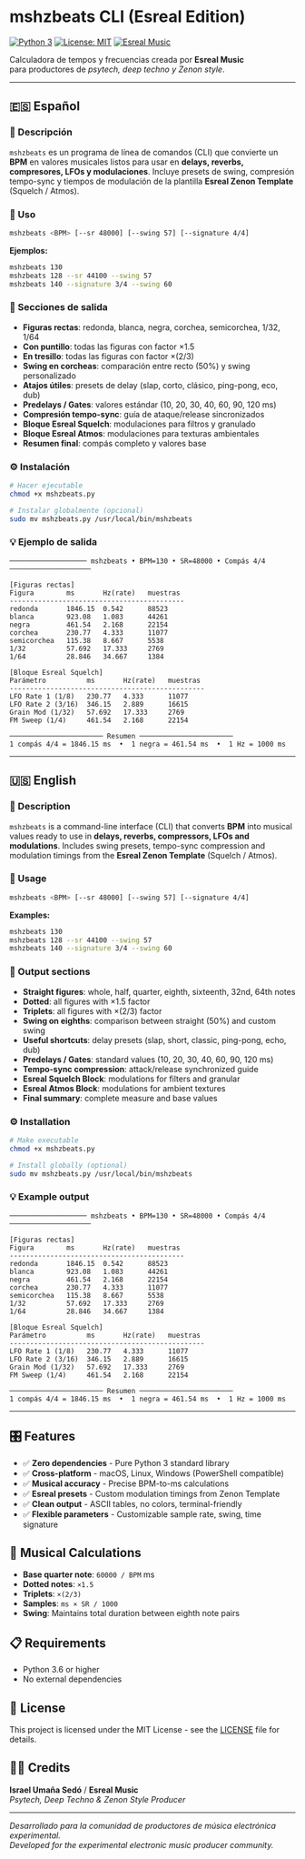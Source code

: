 # mshzbeats CLI (Esreal Edition)

[![Python 3](https://img.shields.io/badge/python-3.6+-blue.svg)](https://www.python.org/downloads/)
[![License: MIT](https://img.shields.io/badge/License-MIT-yellow.svg)](https://opensource.org/licenses/MIT)
[![Esreal Music](https://img.shields.io/badge/Esreal-Music-purple.svg)](https://github.com/esreal)

Calculadora de tempos y frecuencias creada por **Esreal Music**  
para productores de *psytech, deep techno y Zenon style*.

---

## 🇪🇸 Español

### 🧠 Descripción

`mshzbeats` es un programa de línea de comandos (CLI) que convierte un **BPM** en
valores musicales listos para usar en **delays, reverbs, compresores, LFOs y modulaciones**.
Incluye presets de swing, compresión tempo-sync y tiempos de modulación de la
plantilla **Esreal Zenon Template** (Squelch / Atmos).

### 🚀 Uso

```bash
mshzbeats <BPM> [--sr 48000] [--swing 57] [--signature 4/4]
```

**Ejemplos:**
```bash
mshzbeats 130
mshzbeats 128 --sr 44100 --swing 57
mshzbeats 140 --signature 3/4 --swing 60
```

### 🧩 Secciones de salida

- **Figuras rectas**: redonda, blanca, negra, corchea, semicorchea, 1/32, 1/64
- **Con puntillo**: todas las figuras con factor ×1.5
- **En tresillo**: todas las figuras con factor ×(2/3)
- **Swing en corcheas**: comparación entre recto (50%) y swing personalizado
- **Atajos útiles**: presets de delay (slap, corto, clásico, ping-pong, eco, dub)
- **Predelays / Gates**: valores estándar (10, 20, 30, 40, 60, 90, 120 ms)
- **Compresión tempo-sync**: guía de ataque/release sincronizados
- **Bloque Esreal Squelch**: modulaciones para filtros y granulado
- **Bloque Esreal Atmos**: modulaciones para texturas ambientales
- **Resumen final**: compás completo y valores base

### ⚙️ Instalación

```bash
# Hacer ejecutable
chmod +x mshzbeats.py

# Instalar globalmente (opcional)
sudo mv mshzbeats.py /usr/local/bin/mshzbeats
```

### 💡 Ejemplo de salida

```
─────────────────── mshzbeats • BPM=130 • SR=48000 • Compás 4/4 ────────────────────

[Figuras rectas]
Figura        ms       Hz(rate)   muestras
-------------------------------------------
redonda       1846.15  0.542      88523
blanca        923.08   1.083      44261
negra         461.54   2.168      22154
corchea       230.77   4.333      11077
semicorchea   115.38   8.667      5538
1/32          57.692   17.333     2769
1/64          28.846   34.667     1384

[Bloque Esreal Squelch]
Parámetro          ms       Hz(rate)   muestras
------------------------------------------------
LFO Rate 1 (1/8)   230.77   4.333      11077
LFO Rate 2 (3/16)  346.15   2.889      16615
Grain Mod (1/32)   57.692   17.333     2769
FM Sweep (1/4)     461.54   2.168      22154

─────────────────────── Resumen ───────────────────────
1 compás 4/4 = 1846.15 ms  •  1 negra = 461.54 ms  •  1 Hz = 1000 ms
```

---

## 🇺🇸 English

### 🧠 Description

`mshzbeats` is a command-line interface (CLI) that converts **BPM** into
musical values ready to use in **delays, reverbs, compressors, LFOs and modulations**.
Includes swing presets, tempo-sync compression and modulation timings from the
**Esreal Zenon Template** (Squelch / Atmos).

### 🚀 Usage

```bash
mshzbeats <BPM> [--sr 48000] [--swing 57] [--signature 4/4]
```

**Examples:**
```bash
mshzbeats 130
mshzbeats 128 --sr 44100 --swing 57
mshzbeats 140 --signature 3/4 --swing 60
```

### 🧩 Output sections

- **Straight figures**: whole, half, quarter, eighth, sixteenth, 32nd, 64th notes
- **Dotted**: all figures with ×1.5 factor
- **Triplets**: all figures with ×(2/3) factor
- **Swing on eighths**: comparison between straight (50%) and custom swing
- **Useful shortcuts**: delay presets (slap, short, classic, ping-pong, echo, dub)
- **Predelays / Gates**: standard values (10, 20, 30, 40, 60, 90, 120 ms)
- **Tempo-sync compression**: attack/release synchronized guide
- **Esreal Squelch Block**: modulations for filters and granular
- **Esreal Atmos Block**: modulations for ambient textures
- **Final summary**: complete measure and base values

### ⚙️ Installation

```bash
# Make executable
chmod +x mshzbeats.py

# Install globally (optional)
sudo mv mshzbeats.py /usr/local/bin/mshzbeats
```

### 💡 Example output

```
─────────────────── mshzbeats • BPM=130 • SR=48000 • Compás 4/4 ────────────────────

[Figuras rectas]
Figura        ms       Hz(rate)   muestras
-------------------------------------------
redonda       1846.15  0.542      88523
blanca        923.08   1.083      44261
negra         461.54   2.168      22154
corchea       230.77   4.333      11077
semicorchea   115.38   8.667      5538
1/32          57.692   17.333     2769
1/64          28.846   34.667     1384

[Bloque Esreal Squelch]
Parámetro          ms       Hz(rate)   muestras
------------------------------------------------
LFO Rate 1 (1/8)   230.77   4.333      11077
LFO Rate 2 (3/16)  346.15   2.889      16615
Grain Mod (1/32)   57.692   17.333     2769
FM Sweep (1/4)     461.54   2.168      22154

─────────────────────── Resumen ───────────────────────
1 compás 4/4 = 1846.15 ms  •  1 negra = 461.54 ms  •  1 Hz = 1000 ms
```

---

## 🎛️ Features

- ✅ **Zero dependencies** - Pure Python 3 standard library
- ✅ **Cross-platform** - macOS, Linux, Windows (PowerShell compatible)
- ✅ **Musical accuracy** - Precise BPM-to-ms calculations
- ✅ **Esreal presets** - Custom modulation timings from Zenon Template
- ✅ **Clean output** - ASCII tables, no colors, terminal-friendly
- ✅ **Flexible parameters** - Customizable sample rate, swing, time signature

## 🎵 Musical Calculations

- **Base quarter note**: `60000 / BPM` ms
- **Dotted notes**: `×1.5`
- **Triplets**: `×(2/3)`
- **Samples**: `ms × SR / 1000`
- **Swing**: Maintains total duration between eighth note pairs

## 📋 Requirements

- Python 3.6 or higher
- No external dependencies

## 📄 License

This project is licensed under the MIT License - see the [LICENSE](LICENSE) file for details.

## 👨‍💻 Credits

**Israel Umaña Sedó** / **Esreal Music**  
*Psytech, Deep Techno & Zenon Style Producer*

---

*Desarrollado para la comunidad de productores de música electrónica experimental.*  
*Developed for the experimental electronic music producer community.*
